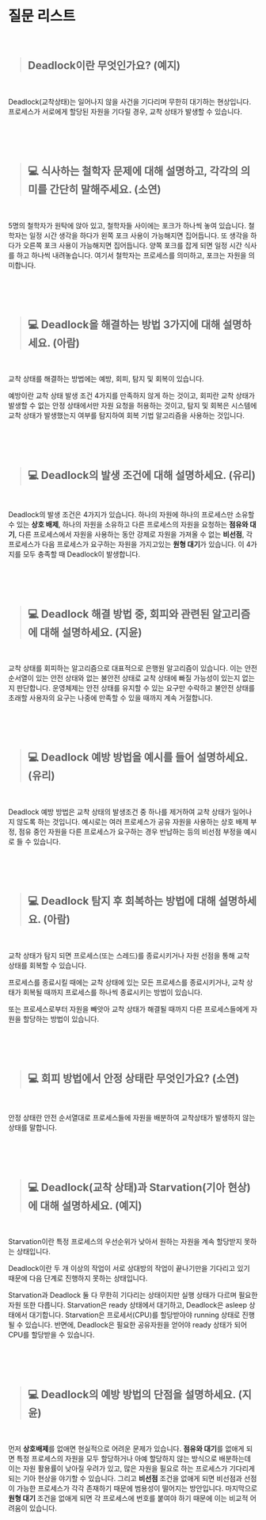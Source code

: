 # 질문 리스트

<br>

> ## Deadlock이란 무엇인가요? (예지)
<br>

Deadlock(교착상태)는 일어나지 않을 사건을 기다리며 무한히 대기하는 현상입니다. 프로세스가 서로에게 할당된 자원을 기다릴 경우, 교착 상태가 발생할 수 있습니다.

<br><br><br>

> ## 💻 식사하는 철학자 문제에 대해 설명하고, 각각의 의미를 간단히 말해주세요. (소연)
<br>

5명의 철학자가 원탁에 앉아 있고, 철학자들 사이에는 포크가 하나씩 놓여 있습니다. 철학자는 일정 시간 생각을 하다가 왼쪽 포크 사용이 가능해지면 집어듭니다. 또 생각을 하다가 오른쪽 포크 사용이 가능해지면 집어듭니다. 양쪽 포크를 잡게 되면 일정 시간 식사를 하고 하나씩 내려놓습니다.
여기서 철학자는 프로세스를 의미하고, 포크는 자원을 의미합니다.

<br><br><br>

> ## 💻 Deadlock을 해결하는 방법 3가지에 대해 설명하세요. (아람)
<br>

교착 상태를 해결하는 방법에는 예방, 회피, 탐지 및 회복이 있습니다.

예방이란 교착 상태 발생 조건 4가지를 만족하지 않게 하는 것이고, 회피란 교착 상태가 발생할 수 없는 안정 상태에서만 자원 요청을 허용하는 것이고, 탐지 및 회복은 시스템에 교착 상태가 발생했는지 여부를 탐지하여 회복 기법 알고리즘을 사용하는 것입니다.

<br><br><br>

> ## 💻 Deadlock의 발생 조건에 대해 설명하세요. (유리)
<br>

Deadlock의 발생 조건은 4가지가 있습니다. 
하나의 자원에 하나의 프로세스만 소유할 수 있는 **상호 배제**, 하나의 자원을 소유하고 다른 프로세스의 자원을 요청하는 **점유와 대기**, 다른 프로세스에서 자원을 사용하는 동안 강제로 자원을 가져올 수 없는 **비선점**, 각 프로세스가 다음 프로세스가 요구하는 자원을 가지고있는 **원형 대기**가 있습니다. 이 4가지를 모두 충족할 때 Deadlock이 발생합니다.

<br><br><br>

> ## 💻 Deadlock 해결 방법 중, 회피와 관련된 알고리즘에 대해 설명하세요. (지윤)
<br>

교착 상태를 회피하는 알고리즘으로 대표적으로 은행원 알고리즘이 있습니다. 이는 안전 순서열이 있는 안전 상태와 없는 불안전 상태로 교착 상태에 빠질 가능성이 있는지 없는지 판단합니다. 운영체제는 안전 상태를 유지할 수 있는 요구만 수락하고 불안전 상태를 초래할 사용자의 요구는 나중에 만족할 수 있을 때까지 계속 거절합니다.

<br><br><br>

> ## 💻 Deadlock 예방 방법을 예시를 들어 설명하세요. (유리)
<br>

Deadlock 예방 방법은 교착 상태의 발생조건 중 하나를 제거하여 교착 상태가 일어나지 않도록 하는 것입니다. 예시로는 여러 프로세스가 공유 자원을 사용하는 상호 배제 부정, 점유 중인 자원을 다른 프로세스가 요구하는 경우 반납하는 등의 비선점 부정을 예시로 들 수 있습니다.

<br><br><br>

> ## 💻 Deadlock 탐지 후 회복하는 방법에 대해 설명하세요. (아람)
<br>

교착 상태가 탐지 되면 프로세스(또는 스레드)를 종료시키거나 자원 선점을 통해 교착 상태를 회복할 수 있습니다.

프로세스를 종료시킬 때에는 교착 상태에 있는 모든 프로세스를 종료시키거나, 교착 상태가 회복될 때까지 프로세스를 하나씩 종료시키는 방법이 있습니다.

또는 프로세스로부터 자원을 빼앗아 교착 상태가 해결될 때까지 다른 프로세스들에게 자원을 할당하는 방법이 있습니다.

<br><br><br>

> ## 💻 회피 방법에서 안정 상태란 무엇인가요? (소연)
<br>

안정 상태란 안전 순서열대로 프로세스들에 자원을 배분하여 교착상태가 발생하지 않는 상태를 말합니다.

<br><br><br>

> ## 💻 Deadlock(교착 상태)과 Starvation(기아 현상)에 대해 설명하세요. (예지)
<br>

Starvation이란 특정 프로세스의 우선순위가 낮아서 원하는 자원을 계속 할당받지 못하는 상태입니다.

Deadlock이란 두 개 이상의 작업이 서로 상대방의 작업이 끝나기만을 기다리고 있기 때문에 다음 단계로 진행하지 못하는 상태입니다.

Starvation과 Deadlock 둘 다 무한히 기다리는 상태이지만 실행 상태가 다르며 필요한 자원 또한 다릅니다. Starvation은 ready 상태에서 대기하고, Deadlock은 asleep 상태에서 대기합니다. Starvation은 프로세서(CPU)를 할당받아야 running 상태로 진행될 수 있습니다. 반면에, Deadlock은 필요한 공유자원을 얻어야 ready 상태가 되어 CPU를 할당받을 수 있습니다.

<br><br><br>

> ## 💻 Deadlock의 예방 방법의 단점을 설명하세요. (지윤)

<br>

먼저 **상호배제**를 없애면 현실적으로 어려운 문제가 있습니다. 
**점유와 대기**를 없애게 되면 특정 프로세스의 자원을 모두 할당하거나 아예 할당하지 않는 방식으로 배분하는데 이는 자원 활용률이 낮아질 우려가 있고, 많은 자원을 필요로 하는 프로세스가 기다리게 되는 기아 현상을 야기할 수 있습니다. 
그리고 **비선점** 조건을 없애게 되면 비선점과 선점이 가능한 프로세스가 각각 존재하기 때문에 범용성이 떨어지는 방안입니다. 
마지막으로 **원형 대기** 조건을 없애게 되면 각 프로세스에  번호를 붙여야 하기 때문에 이는 비교적 어려움이 있습니다.

<br><br><br>